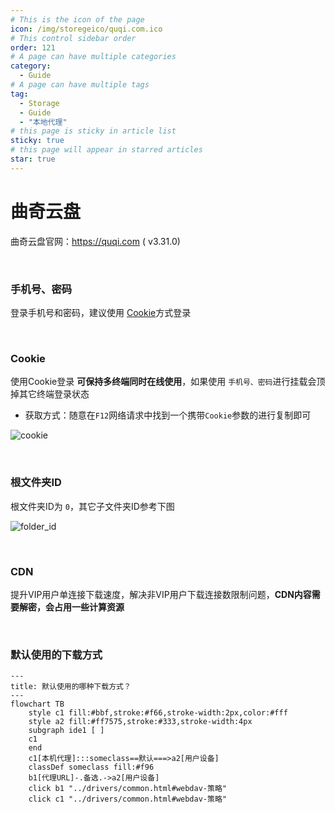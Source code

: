```yaml
---
# This is the icon of the page
icon: /img/storegeico/quqi.com.ico
# This control sidebar order
order: 121
# A page can have multiple categories
category:
  - Guide
# A page can have multiple tags
tag:
  - Storage
  - Guide
  - "本地代理"
# this page is sticky in article list
sticky: true
# this page will appear in starred articles
star: true
---
```


# 曲奇云盘

曲奇云盘官网：https://quqi.com ( v3.31.0)

<br/>



### **手机号、密码**

登录手机号和密码，建议使用 [Cookie](#cookie)方式登录

<br/>



### **Cookie**

使用Cookie登录 **可保持多终端同时在线使用**，如果使用 `手机号、密码`进行挂载会顶掉其它终端登录状态

- 获取方式：随意在`F12`网络请求中找到一个携带`Cookie`参数的进行复制即可

![cookie](/img/drivers/quqi/quqi_cookie.png)

<br/>



### **根文件夹ID**

根文件夹ID为 `0`，其它子文件夹ID参考下图

![folder_id](/img/drivers/quqi/quqi_folder_id.png)

<br/>



### **CDN**

提升VIP用户单连接下载速度，解决非VIP用户下载连接数限制问题，**CDN内容需要解密，会占用一些计算资源**

<br/>



### **默认使用的下载方式**


```mermaid
---
title: 默认使用的哪种下载方式？
---
flowchart TB
    style c1 fill:#bbf,stroke:#f66,stroke-width:2px,color:#fff
    style a2 fill:#ff7575,stroke:#333,stroke-width:4px
    subgraph ide1 [ ]
    c1
    end
    c1[本机代理]:::someclass==默认===>a2[用户设备]
    classDef someclass fill:#f96
    b1[代理URL]-.备选.->a2[用户设备]
    click b1 "../drivers/common.html#webdav-策略"
    click c1 "../drivers/common.html#webdav-策略"
```
